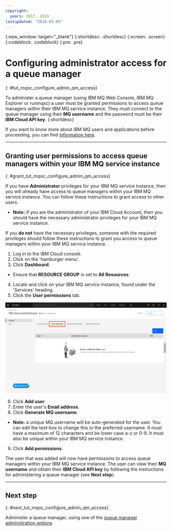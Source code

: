 ```yaml
---
copyright:
  years: 2017, 2019
lastupdated: "2018-03-05"
---
```


{:new_window: target="_blank"}
{:shortdesc: .shortdesc}
{:screen: .screen}
{:codeblock: .codeblock}
{:pre: .pre}

# Configuring administrator access for a queue manager
{: #tut_mqoc_configure_admin_qm_access}

To administer a queue manager (using IBM MQ Web Console, IBM MQ Explorer or runmqsc) a user must be granted permissions to access queue managers within their IBM MQ service instance.  They must connect to the queue manager using their **MQ username** and the password must be their **IBM Cloud API key**.
{:shortdesc}

If you want to know more about IBM MQ users and applications before proceeding, you
can find [information here](/docs/services/mqcloud?topic=mqcloud-mqoc_users_and_apps).

---

## Granting user permissions to access queue managers within your IBM MQ service instance
{: #grant_tut_mqoc_configure_admin_qm_access}

If you have **Administrator** privileges for your IBM MQ service instance, then you will already have access to queue managers within your IBM MQ service instance.  You can follow these instructions to grant access to other users.
  * **Note:** if you are the administrator of your IBM Cloud Account, then you should have the necessary administrator privileges for your IBM MQ service instance.

If you **do not** have the necessary privileges, someone with the required privileges should follow these instructions to grant you access to queue managers within your IBM MQ service instance.

1. Log in to the IBM Cloud console.
2. Click on the 'hamburger menu'.
3. Click **Dashboard**.
  * Ensure that **RESOURCE GROUP** is set to **All Resources**.
4. Locate and click on your IBM MQ service instance, found under the 'Services' heading.
5. Click the **User permissions** tab.

 ![Image showing the location of the User permissions tab](../images/mqoc_admin_access_user_perms_tab.png)

6. Click **Add user**.
7. Enter the user's **Email address**.
8. Click **Generate MQ username**.
  * **Note:** a unique MQ username will be auto-generated for the user.  You can edit the text-box to change this to the preferred username.  It must have a maximum of 12 characters and be lower case a-z or 0-9.  It must also be unique within your IBM MQ service instance.
9. Click **Add permissions**.

The user that was added will now have permissions to access queue managers within your IBM MQ service instance.  The user can view their **MQ username** and obtain their **IBM Cloud API key** by following the instructions for administering a queue manager (see **Next step**).

---

## Next step
{: #next_tut_mqoc_configure_admin_qm_access}

Administer a queue manager, using one of the [queue manager administration options](/docs/services/mqcloud?topic=mqcloud-mqoc_admin_qm)
